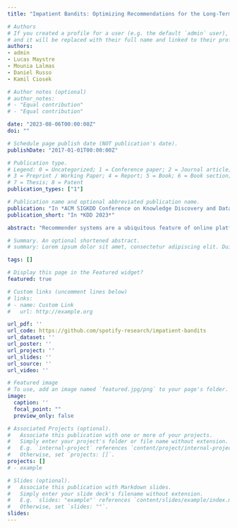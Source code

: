 ```yaml
---
title: "Impatient Bandits: Optimizing Recommendations for the Long-Term Without Delay"

# Authors
# If you created a profile for a user (e.g. the default `admin` user), write the username (folder name) here 
# and it will be replaced with their full name and linked to their profile.
authors:
- admin
- Lucas Maystre
- Mounia Lalmas
- Daniel Russo
- Kamil Ciosek

# Author notes (optional)
# author_notes:
# - "Equal contribution"
# - "Equal contribution"

date: "2023-08-06T00:00:00Z"
doi: ""

# Schedule page publish date (NOT publication's date).
publishDate: "2017-01-01T00:00:00Z"

# Publication type.
# Legend: 0 = Uncategorized; 1 = Conference paper; 2 = Journal article;
# 3 = Preprint / Working Paper; 4 = Report; 5 = Book; 6 = Book section;
# 7 = Thesis; 8 = Patent
publication_types: ["1"]

# Publication name and optional abbreviated publication name.
publication: "In *ACM SIGKDD Conference on Knowledge Discovery and Data Mining (KDD), 2023*"
publication_short: "In *KDD 2023*"

abstract: "Recommender systems are a ubiquitous feature of online platforms. Increasingly, they are explicitly tasked with increasing users' long-term satisfaction. In this context, we study a content exploration task, which we formalize as a multi-armed bandit problem with delayed rewards. We observe that there is an apparent trade-off in choosing the learning signal: Waiting for the full reward to become available might take several weeks, hurting the rate at which learning happens, whereas measuring short-term proxy rewards reflects the actual long-term goal only imperfectly. We address this challenge in two steps. First, we develop a predictive model of delayed rewards that incorporates all information obtained to date. Full observations as well as partial (short or medium-term) outcomes are combined through a Bayesian filter to obtain a probabilistic belief. Second, we devise a bandit algorithm that takes advantage of this new predictive model. The algorithm quickly learns to identify content aligned with long-term success by carefully balancing exploration and exploitation. We apply our approach to a podcast recommendation problem, where we seek to identify shows that users engage with repeatedly over two months. We empirically validate that our approach results in substantially better performance compared to approaches that either optimize for short-term proxies, or wait for the long-term outcome to be fully realized."

# Summary. An optional shortened abstract.
# summary: Lorem ipsum dolor sit amet, consectetur adipiscing elit. Duis posuere tellus ac convallis placerat. Proin tincidunt magna sed ex sollicitudin condimentum.

tags: []

# Display this page in the Featured widget?
featured: true

# Custom links (uncomment lines below)
# links:
# - name: Custom Link
#   url: http://example.org

url_pdf: ''
url_code: https://github.com/spotify-research/impatient-bandits
url_dataset: ''
url_poster: ''
url_project: ''
url_slides: ''
url_source: ''
url_video: ''

# Featured image
# To use, add an image named `featured.jpg/png` to your page's folder. 
image:
  caption: ''
  focal_point: ""
  preview_only: false

# Associated Projects (optional).
#   Associate this publication with one or more of your projects.
#   Simply enter your project's folder or file name without extension.
#   E.g. `internal-project` references `content/project/internal-project/index.md`.
#   Otherwise, set `projects: []`.
projects: []
# - example

# Slides (optional).
#   Associate this publication with Markdown slides.
#   Simply enter your slide deck's filename without extension.
#   E.g. `slides: "example"` references `content/slides/example/index.md`.
#   Otherwise, set `slides: ""`.
slides: 
---
```


